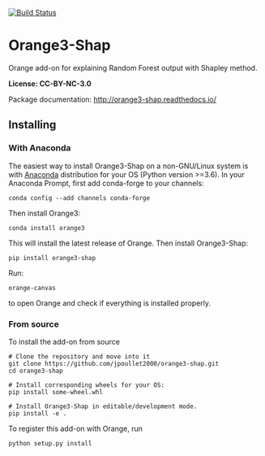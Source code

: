 [![Build Status](https://travis-ci.org/jpoullet2000/orange3-shap.svg?branch=master)](https://travis-ci.org/jpoullet2000/orange3-shap)

Orange3-Shap
============

Orange add-on for explaining Random Forest output with Shapley method.

**License: CC-BY-NC-3.0**

Package documentation: http://orange3-shap.readthedocs.io/

Installing
----------

### With Anaconda

The easiest way to install Orange3-Shap on a non-GNU/Linux system is
with [Anaconda] distribution for your OS (Python version >=3.6).
In your Anaconda Prompt, first add conda-forge to your channels:

    conda config --add channels conda-forge

Then install Orange3:

    conda install orange3

This will install the latest release of Orange. Then install Orange3-Shap:
  
    pip install orange3-shap

Run:

    orange-canvas

to open Orange and check if everything is installed properly.


[Anaconda]: https://www.continuum.io/downloads

### From source

To install the add-on from source

    # Clone the repository and move into it
    git clone https://github.com/jpoullet2000/orange3-shap.git
    cd orange3-shap

    # Install corresponding wheels for your OS:
    pip install some-wheel.whl

    # Install Orange3-Shap in editable/development mode.
    pip install -e .

To register this add-on with Orange, run

    python setup.py install
